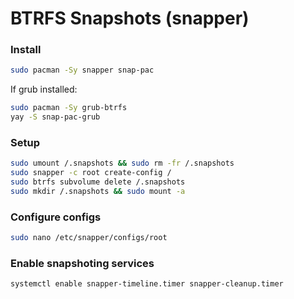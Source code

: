 # BTRFS Snapshots (snapper)

### Install
```bash
sudo pacman -Sy snapper snap-pac
```
If grub installed:
```bash
sudo pacman -Sy grub-btrfs
yay -S snap-pac-grub
```

### Setup
```bash
sudo umount /.snapshots && sudo rm -fr /.snapshots
sudo snapper -c root create-config /
sudo btrfs subvolume delete /.snapshots
sudo mkdir /.snapshots && sudo mount -a
```

### Configure configs
```bash
sudo nano /etc/snapper/configs/root
```

### Enable snapshoting services
```bash
systemctl enable snapper-timeline.timer snapper-cleanup.timer
```
